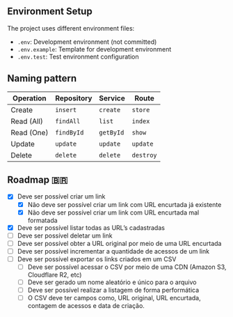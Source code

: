 ## Environment Setup

The project uses different environment files:

- `.env`: Development environment (not committed)
- `.env.example`: Template for development environment
- `.env.test`: Test environment configuration

## Naming pattern

| Operation  | Repository | Service   | Route     |
| ---------- | ---------- | --------- | --------- |
| Create     | `insert`   | `create`  | `store`   |
| Read (All) | `findAll`  | `list`    | `index`   |
| Read (One) | `findById` | `getById` | `show`    |
| Update     | `update`   | `update`  | `update`  |
| Delete     | `delete`   | `delete`  | `destroy` |

## Roadmap 🇧🇷

- [x]  Deve ser possível criar um link
    - [x]  Não deve ser possível criar um link com URL encurtada já existente
    - [x]  Não deve ser possível criar um link com URL encurtada mal formatada
- [x]  Deve ser possível listar todas as URL’s cadastradas
- [ ]  Deve ser possível deletar um link
- [ ]  Deve ser possível obter a URL original por meio de uma URL encurtada
- [ ]  Deve ser possível incrementar a quantidade de acessos de um link
- [ ]  Deve ser possível exportar os links criados em um CSV
    - [ ]  Deve ser possível acessar o CSV por meio de uma CDN (Amazon S3, Cloudflare R2, etc)
    - [ ]  Deve ser gerado um nome aleatório e único para o arquivo
    - [ ]  Deve ser possível realizar a listagem de forma performática
    - [ ]  O CSV deve ter campos como, URL original, URL encurtada, contagem de acessos e data de criação.
